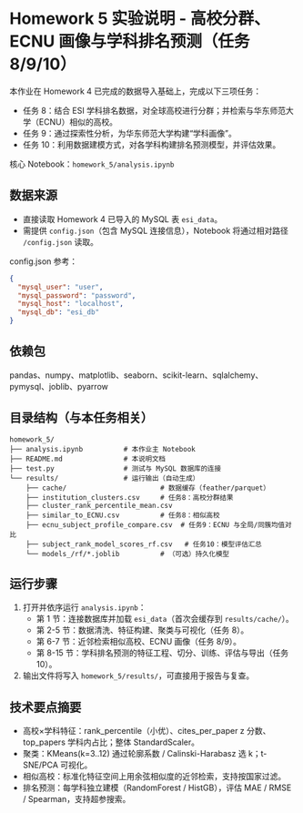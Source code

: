 # Homework 5 实验说明 - 高校分群、ECNU 画像与学科排名预测（任务 8/9/10）

本作业在 Homework 4 已完成的数据导入基础上，完成以下三项任务：

- 任务 8：结合 ESI 学科排名数据，对全球高校进行分群；并检索与华东师范大学（ECNU）相似的高校。
- 任务 9：通过探索性分析，为华东师范大学构建“学科画像”。
- 任务 10：利用数据建模方式，对各学科构建排名预测模型，并评估效果。

核心 Notebook：`homework_5/analysis.ipynb`

## 数据来源
- 直接读取 Homework 4 已导入的 MySQL 表 `esi_data`。
- 需提供 `config.json`（包含 MySQL 连接信息），Notebook 将通过相对路径 `/config.json` 读取。

config.json 参考：
```json
{
  "mysql_user": "user",
  "mysql_password": "password",
  "mysql_host": "localhost",
  "mysql_db": "esi_db"
}
```

## 依赖包
pandas、numpy、matplotlib、seaborn、scikit-learn、sqlalchemy、pymysql、joblib、pyarrow

## 目录结构（与本任务相关）
```
homework_5/
├── analysis.ipynb          # 本作业主 Notebook
├── README.md               # 本说明文档
├── test.py                 # 测试与 MySQL 数据库的连接
└── results/                # 运行输出（自动生成）
    ├── cache/                       # 数据缓存（feather/parquet）
    ├── institution_clusters.csv     # 任务8：高校分群结果
    ├── cluster_rank_percentile_mean.csv
    ├── similar_to_ECNU.csv          # 任务8：相似高校
    ├── ecnu_subject_profile_compare.csv  # 任务9：ECNU 与全局/同簇均值对比
    ├── subject_rank_model_scores_rf.csv   # 任务10：模型评估汇总
    └── models_/rf/*.joblib          # （可选）持久化模型
```

## 运行步骤
1) 打开并依序运行 `analysis.ipynb`：
   - 第 1 节：连接数据库并加载 `esi_data`（首次会缓存到 `results/cache/`）。
   - 第 2-5 节：数据清洗、特征构建、聚类与可视化（任务 8）。
   - 第 6-7 节：近邻检索相似高校、ECNU 画像（任务 8/9）。
   - 第 8-15 节：学科排名预测的特征工程、切分、训练、评估与导出（任务 10）。
2) 输出文件将写入 `homework_5/results/`，可直接用于报告与复查。

## 技术要点摘要
- 高校×学科特征：rank_percentile（小优）、cites_per_paper z 分数、top_papers 学科内占比；整体 StandardScaler。
- 聚类：KMeans(k=3..12) 通过轮廓系数 / Calinski-Harabasz 选 k；t-SNE/PCA 可视化。
- 相似高校：标准化特征空间上用余弦相似度的近邻检索，支持按国家过滤。
- 排名预测：每学科独立建模（RandomForest / HistGB），评估 MAE / RMSE / Spearman，支持超参搜索。
